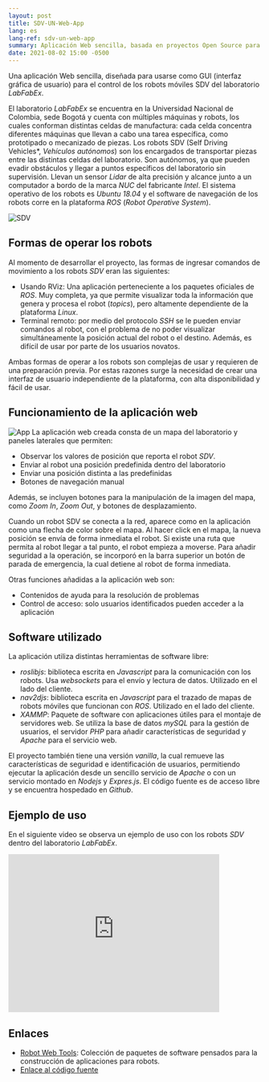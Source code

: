 ```yaml
---
layout: post
title: SDV-UN-Web-App
lang: es
lang-ref: sdv-un-web-app
summary: Aplicación Web sencilla, basada en proyectos Open Source para el control de robots móbiles autónomos.
date: 2021-08-02 15:00 -0500
---
```


Una aplicación Web sencilla, diseñada para usarse como GUI (interfaz gráfica de usuario) para el control de los robots móviles SDV del laboratorio *LabFabEx*.

El laboratorio *LabFabEx* se encuentra en la Universidad Nacional de Colombia, sede Bogotá y cuenta con múltiples máquinas y robots, los cuales conforman distintas celdas de manufactura: cada celda concentra diferentes máquinas que llevan a cabo una tarea específica, como prototipado o mecanizado de piezas. Los robots SDV (Self Driving Vehicles*, *Vehículos autónomos*) son los encargados de transportar piezas entre las distintas celdas del laboratorio. Son autónomos, ya que pueden evadir obstáculos y llegar a puntos específicos del laboratorio sin supervisión. Llevan un sensor *Lidar* de alta precisión y alcance junto a un computador a bordo de la marca *NUC* del fabricante *Intel*. El sistema operativo de los robots es *Ubuntu 18.04* y el software de navegación de los robots corre en la plataforma *ROS* (*Robot Operative System*).

![SDV]({{site.baseurl}}/assets/images/20210802_150000_02.webp)

## Formas de operar  los robots

Al momento de desarrollar el proyecto, las formas de ingresar comandos de movimiento a los robots *SDV* eran las siguientes:

- Usando RViz: Una aplicación perteneciente a los paquetes oficiales de *ROS*. Muy completa, ya que permite visualizar toda la información que genera y procesa el robot (*topics*), pero altamente dependiente de la plataforma *Linux*.
- Terminal remoto: por medio del protocolo *SSH* se le pueden enviar comandos al robot, con el problema de no poder visualizar simultáneamente la posición actual del robot o el destino. Además, es difícil de usar por parte de los usuarios novatos.

Ambas formas de operar a los robots son complejas de usar y requieren de una preparación previa. Por estas razones surge la necesidad de crear una interfaz de usuario independiente de la plataforma, con alta disponibilidad y fácil de usar.

## Funcionamiento de la aplicación web
![App]({{site.baseurl}}/assets/images/20210802_150000_01.webp)
La aplicación web creada consta de un mapa del laboratorio y paneles laterales que permiten:

- Observar los valores de posición que reporta el robot *SDV*.
- Enviar al robot una posición predefinida dentro del laboratorio
- Enviar una posición distinta a las predefinidas
- Botones de navegación manual

Además, se incluyen botones para la manipulación de la imagen del mapa, como *Zoom In*, *Zoom Out*, y botones de desplazamiento.

Cuando un robot SDV se conecta a la red, aparece como en la aplicación como una flecha de color sobre el mapa. Al hacer click en el mapa, la nueva posición se envía de forma inmediata el robot. Si existe una ruta que permita al robot llegar a tal punto, el robot empieza a moverse. Para añadir seguridad a la operación, se incorporó en la barra superior un botón de parada de emergencia, la cual detiene al robot de forma inmediata.

Otras funciones añadidas a la aplicación web son:

- Contenidos de ayuda para la resolución de problemas
- Control de acceso: solo usuarios identificados pueden acceder a la aplicación

## Software utilizado

La aplicación utiliza distintas herramientas de software libre:

- *roslibjs*: biblioteca escrita en *Javascript* para la comunicación con los robots. Usa *websockets* para el envío y lectura de datos. Utilizado en el lado del cliente.
- *nav2djs*: biblioteca escrita en *Javascript* para el trazado de mapas de robots móviles que funcionan con *ROS*. Utilizado en el lado del cliente.
- *XAMMP*: Paquete de software con aplicaciones útiles para el montaje de servidores web. Se utiliza la base de datos *mySQL* para la gestión de usuarios, el servidor *PHP* para añadir características de seguridad y *Apache* para el servicio web.

El proyecto también tiene una versión *vanilla*, la cual remueve las características de seguridad e identificación de usuarios, permitiendo ejecutar la aplicación desde un sencillo servicio de *Apache* o con un servicio montado en *Nodejs* y *Expres.js*. El código fuente es de acceso libre y se encuentra hospedado en *Github*.

## Ejemplo de uso

En el siguiente video se observa un ejemplo de uso con los robots *SDV* dentro del laboratorio *LabFabEx*.

<iframe width="420" height="315" src="http://www.youtube.com/embed/NwNL5vKip0I" frameborder="0" allowfullscreen></iframe>



## Enlaces
- [Robot Web Tools](http://robotwebtools.org/): Colección de paquetes de software pensados para la construcción de aplicaciones para robots.
- [Enlace al código fuente](https://github.com/Viejony/SDV-UN-Web-App)

